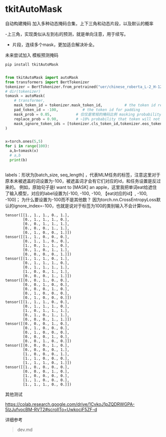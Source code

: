 # tkitAutoMask

自动构建掩码
加入多种动态掩码合集，上下三角和动态片段，以及默认的概率

-上三角，实现类似从左到右的预测，就是单向注意，用于续写。
- 片段，连续多个mask，更加适合解决补全。


未来尝试加入 模板预测掩码


```
pip install tkitAutoMask


```



```python
from tkitAutoMask import autoMask
from transformers import BertTokenizer
tokenizer = BertTokenizer.from_pretrained("uer/chinese_roberta_L-2_H-128") 
# dir(tokenizer)
tomask = autoMask(
    # transformer,
    mask_token_id = tokenizer.mask_token_id,          # the token id reserved for masking
    pad_token_id = -100,           # the token id for padding
    mask_prob = 0.05,           # 仅仅是常规的掩码比例 masking probability for masked language modeling
    replace_prob = 0.90,        # ~10% probability that token will not be masked, but included in loss, as detailed in the epaper
    mask_ignore_token_ids = [tokenizer.cls_token_id,tokenizer.eos_token_id]  # other tokens to exclude from masking, include the [cls] and [sep] here
)


x=torch.ones(5,5)
for i in range(100):
  a,b=tomask(x)
  # a,b
  print(b)
 
```
labels：形状为[batch_size, seq_length] ，代表MLM任务的标签，注意这里对于原本未被遮盖的词设置为-100，被遮盖词才会有它们对应的id，和任务设置是反过来的。
例如，原始句子是I want to [MASK] an apple，这里我把单词eat给遮住了输入模型，对应的label设置为[-100, -100, -100, 【eat对应的id】, -100, -100]；
为什么要设置为-100而不是其他数？ 因为torch.nn.CrossEntropyLoss默认的ignore_index=-100，也就是说对于标签为100的类别输入不会计算loss。

```
tensor([[1., 1., 1., 0., 1.],
        [0., 1., 1., 1., 0.],
        [0., 0., 1., 1., 1.],
        [0., 0., 0., 1., 1.],
        [0., 1., 0., 0., 1.]])
tensor([[1., 1., 0., 0., 0.],
        [0., 1., 1., 0., 0.],
        [1., 0., 1., 1., 0.],
        [0., 1., 0., 1., 1.],
        [0., 0., 0., 0., 1.]])
tensor([[1., 1., 1., 0., 1.],
        [0., 1., 1., 1., 0.],
        [0., 1., 1., 1., 1.],
        [1., 0., 0., 1., 1.],
        [0., 0., 0., 1., 1.]])
tensor([[0., 0., 1., 0., 0.],
        [0., 0., 1., 0., 0.],
        [0., 0., 0., 1., 0.],
        [0., 1., 0., 0., 0.],
        [0., 1., 0., 0., 0.]])
tensor([[1., 1., 1., 0., 0.],
        [0., 1., 1., 1., 0.],
        [1., 0., 1., 1., 1.],
        [0., 1., 0., 1., 1.],
        [0., 0., 0., 1., 1.]])
tensor([[0., 0., 0., 1., 0.],
        [0., 1., 0., 0., 0.],
        [0., 1., 0., 0., 0.],
        [0., 0., 0., 1., 0.],
        [0., 0., 1., 0., 0.]])
tensor([[0., 0., 0., 1., 0.],
        [0., 0., 0., 0., 1.],
        [1., 0., 0., 0., 1.],
        [1., 1., 0., 0., 0.],
        [1., 1., 1., 0., 1.]])
tensor([[1., 0., 0., 0., 0.],
        [0., 0., 0., 1., 0.],
        [1., 0., 0., 0., 0.],
        [1., 1., 0., 0., 0.],
        [1., 1., 1., 0., 0.]])

```


其他测试

https://colab.research.google.com/drive/1CvkoJ1pZQDRWGPA-5IzJufvocBM-RVT2#scrollTo=UwkociF5ZF-d

详细参考

> dev.md


